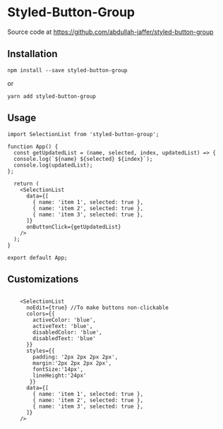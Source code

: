 # Styled-Button-Group



Source code at https://github.com/abdullah-jaffer/styled-button-group

## Installation

    npm install --save styled-button-group

or

    yarn add styled-button-group

## Usage

``` 
import SelectionList from 'styled-button-group';

function App() {
  const getUpdatedList = (name, selected, index, updatedList) => {
  console.log(`${name} ${selected} ${index}`);
  console.log(updatedList);
};

  return (
    <SelectionList
      data={[
        { name: 'item 1', selected: true },
        { name: 'item 2', selected: true },
        { name: 'item 3', selected: true },
      ]}
      onButtonClick={getUpdatedList}
    />
  );
}

export default App;
```               

## Customizations

``` 

    <SelectionList
      noEdit={true} //To make buttons non-clickable 
      colors={{ 
        activeColor: 'blue', 
        activeText: 'blue', 
        disabledColor: 'blue', 
        disabledText: 'blue' 
      }}
      styles={{ 
        padding: '2px 2px 2px 2px', 
        margin:'2px 2px 2px 2px', 
        fontSize:'14px', 
        lineHeight:'24px'
       }}
      data={[
        { name: 'item 1', selected: true },
        { name: 'item 2', selected: true },
        { name: 'item 3', selected: true },
      ]}
    />

```      